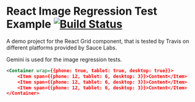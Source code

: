 # React Image Regression Test Example [![Build Status](https://travis-ci.org/w0rm/react-image-regression-test-example.png)](https://travis-ci.org/w0rm/react-image-regression-test-example)

A demo project for the React Grid component, that is tested by
Travis on different platforms provided by Sauce Labs.

Gemini is used for the image regression tests.

```xml
<Container wrap={{phone: true, tablet: true, desktop: true}}>
    <Item span={{phone: 12, tablet: 6, desktop: 3}}>Content</Item>
    <Item span={{phone: 12, tablet: 6, desktop: 3}}>Content</Item>
    <Item span={{phone: 12, tablet: 6, desktop: 3}}>Content</Item>
</Container>
```
